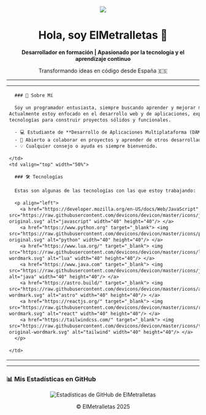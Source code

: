<div align="center">
  <img src="https://i.giphy.com/media/v1.Y2lkPTc5MGI3NjExbmE3aHY3Z3g3ZGthYWZ3cm5uMjFqcnNvZ2JwZmcycGo4NXBmbGZ6ZiZlcD12MV9pbnRlcm5hbF9naWZfYnlfaWQmY3Q9Zw/qgQUggAC3Pfv687qPC/giphy.gif" width="150" />
  <h1><b>Hola, soy ElMetralletas 👋</b></h1>
</div>

<div align="center">
  <p><b>Desarrollador en formación | Apasionado por la tecnología y el aprendizaje continuo</b></p>
  <p>Transformando ideas en código desde España 🇪🇸</p>
</div>

---

<table>
  <tr>
    <td valign="top" width="50%">
      
      ### 👤 Sobre Mí
      
      Soy un programador entusiasta, siempre buscando aprender y mejorar mis habilidades. Actualmente estoy enfocado en el desarrollo web y de aplicaciones, explorando diferentes tecnologías para construir proyectos sólidos y funcionales.
      
      - 💻 Estudiante de **Desarrollo de Aplicaciones Multiplataforma (DAM)**.
      - 🚀 Abierto a colaborar en proyectos y aprender de otros desarrolladores.
      - 💡 Cualquier consejo o ayuda es siempre bienvenido.
      
    </td>
    <td valign="top" width="50%">
      
      ### 🛠️ Tecnologías
      
      Estas son algunas de las tecnologías con las que estoy trabajando:
      
      <p align="left">
        <a href="https://developer.mozilla.org/en-US/docs/Web/JavaScript" target="_blank"> <img src="https://raw.githubusercontent.com/devicons/devicon/master/icons/javascript/javascript-original.svg" alt="javascript" width="40" height="40"/> </a>
        <a href="https://www.python.org" target="_blank"> <img src="https://raw.githubusercontent.com/devicons/devicon/master/icons/python/python-original.svg" alt="python" width="40" height="40"/> </a>
        <a href="https://www.lua.org/" target="_blank"> <img src="https://raw.githubusercontent.com/devicons/devicon/master/icons/lua/lua-original-wordmark.svg" alt="lua" width="40" height="40"/> </a>
        <a href="https://www.java.com" target="_blank"> <img src="https://raw.githubusercontent.com/devicons/devicon/master/icons/java/java-original.svg" alt="java" width="40" height="40"/> </a>
        <a href="https://astro.build/" target="_blank"> <img src="https://raw.githubusercontent.com/devicons/devicon/master/icons/astro/astro-original-wordmark.svg" alt="astro" width="40" height="40"/> </a>
        <a href="https://reactjs.org/" target="_blank"> <img src="https://raw.githubusercontent.com/devicons/devicon/master/icons/react/react-original-wordmark.svg" alt="react" width="40" height="40"/> </a>
        <a href="https://tailwindcss.com/" target="_blank"> <img src="https://raw.githubusercontent.com/devicons/devicon/master/icons/tailwindcss/tailwindcss-original-wordmark.svg" alt="tailwind" width="40" height="40"/> </a>
      </p>
      
    </td>
  </tr>
</table>

---

### 📊 Mis Estadísticas en GitHub

<div align="center">
  <img src="https://github-readme-stats.vercel.app/api?username=ElMetralletas7&show_icons=true&locale=es&theme=tokyonight" alt="Estadísticas de GitHub de ElMetralletas" />
</div>

<div align="center"> 
  <p>© ElMetralletas 2025</p>
</div>
